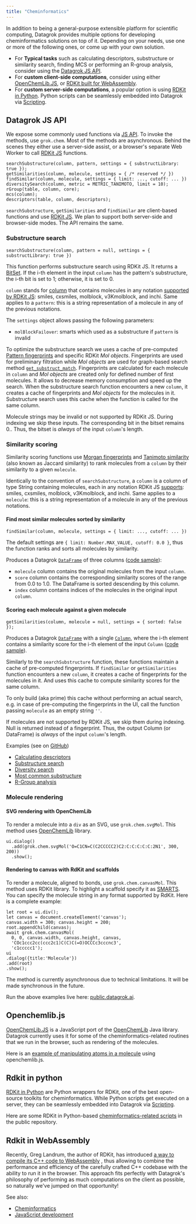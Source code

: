 ```yaml
---
title: "Cheminformatics"
---
```


In addition to being a general-purpose extensible platform for scientific computing, Datagrok provides multiple options
for developing cheminformatics solutions on top of it. Depending on your needs, use one or more of the following ones,
or come up with your own solution.

* For **Typical tasks** such as calculating descriptors, substructure or similarity search, finding MCS or performing an
  R-group analysis, consider using the [Datagrok JS API](#datagrok-js-api).
* For **custom client-side computations**, consider using either [OpenChemLib.JS](#openchemlibjs),
  or [RDKit built for WebAssembly](#rdkit-in-webassembly).
* For **custom server-side computations**, a popular option is using
  [RDKit in Python](#rdkit-in-python). Python scripts can be seamlessly embedded into Datagrok
  via [Scripting](../../../compute/scripting.md).

## Datagrok JS API

We expose some commonly used functions via [JS API](../../packages/js-api.md). To invoke the methods, use `grok.chem`. 
Most of the methods are asynchronous. Behind the scenes they either use a
server-side assist, or a browser's separate Web Worker to call [RDKit JS](https://github.com/rdkit/rdkit/blob/master/Code/MinimalLib/minilib.h) functions.

```
searchSubstructure(column, pattern, settings = { substructLibrary: true });
getSimilarities(column, molecule, settings = { /* reserved */ })
findSimilar(column, molecule, settings = { limit: ..., cutoff: ... })
diversitySearch(column, metric = METRIC_TANIMOTO, limit = 10);
rGroup(table, column, core);
mcs(column);
descriptors(table, column, descriptors);
```

`searchSubstructure`, `getSimilarities` and `findSimilar` are client-based functions and
use [RDKit JS](https://github.com/rdkit/rdkit/blob/master/Code/MinimalLib/minilib.h). We plan to support both server-side and browser-side modes. The API remains the same.

### Substructure search

`searchSubstructure(column, pattern = null, settings = { substructLibrary: true })`

This function performs substructure search using RDKit JS. It returns a [BitSet](../../packages/js-api.md#bitset).
If the i-th element in the input `column` has the pattern's substructure, the i-th bit is set to 1; otherwise, it is set to 0.

`column` stands for [column](https://datagrok.ai/js-api/classes/dg.Column) that contains molecules in any
notation [supported by RDKit JS](https://github.com/rdkit/rdkit/blob/master/Code/MinimalLib/minilib.h): smiles, cxsmiles, molblock, v3Kmolblock, and inchi. Same applies to a `pattern`: this is a string representation of a molecule in any of the previous notations.

The `settings` object allows passing the following parameters:

* `molBlockFailover`: smarts which used as a substructure if `pattern` is invalid

To optimize the substructure search we uses a cache of pre-computed [Pattern fingerprints](https://www.rdkit.org/docs/RDKit_Book.html#additional-information-about-the-fingerprints) and specific RDKit *Mol objects*. Fingerprints are used for preliminary filtration while *Mol objects* are used for graph-based search method [`get_substruct_match`](https://www.rdkit.org/docs/source/rdkit.Chem.rdchem.html). Fingerprints are calculated for each molecule in `column` and *Mol objects* are created only for defined number of first molecules. It allows to decrease memory consumption and speed up the search. When the substructure search function encounters a new `column`, it creates a cache of fingerprints and *Mol objects* for the molecules in it. Substructure search uses this cache when the function is called for the same column.

Molecule strings may be invalid or not supported by RDKit JS. During indexing we skip these inputs. The corresponding bit in the bitset remains 0.. Thus, the bitset is *always* of the input `column`'s length.

### Similarity scoring

Similarity scoring functions
use [Morgan fingerprints](https://www.rdkit.org/docs/GettingStartedInPython.html#morgan-fingerprints-circular-fingerprints)
and [Tanimoto similarity](https://en.wikipedia.org/wiki/Chemical_similarity) (also known as Jaccard similarity) to rank molecules from a `column` by their similarity to a given `molecule`.

Identically to the convention of `searchSubstructure`, a `column` is a column of type String containing molecules, each
in any notation RDKit JS [supports](https://github.com/rdkit/rdkit/blob/master/Code/MinimalLib/minilib.h): smiles,
cxsmiles, molblock, v3Kmolblock, and inchi. Same applies to a `molecule`: this is a string representation of a molecule
in any of the previous notations.

#### Find most similar molecules sorted by similarity

`findSimilar(column, molecule, settings = { limit: ..., cutoff: ... })`

The default settings are `{ limit: Number.MAX_VALUE, cutoff: 0.0 }`, thus the function ranks and sorts all molecules by
similarity.

Produces a Datagrok [`DataFrame`](https://datagrok.ai/js-api/classes/dg.DataFrame) of three
columns ([code sample](https://public.datagrok.ai/js/samples/domains/chem/similarity-scoring-sorted)):

* `molecule` column contains the original molecules from the input `column`.
* `score` column contains the corresponding similarity scores of the range from 0.0 to 1.0. The
  DataFrame is sorted descending by this column.
* `index` column contains indices of the molecules in the original input `column`.

#### Scoring each molecule against a given molecule

`getSimilarities(column, molecule = null, settings = { sorted: false });`

Produces a Datagrok [`DataFrame`](https://datagrok.ai/js-api/classes/dg.DataFrame) with a
single [`Column`](https://datagrok.ai/js-api/classes/dg.Column), where the i-th element contains a similarity score for
the i-th element of the
input `Column` ([code sample](https://public.datagrok.ai/js/samples/domains/chem/similarity-scoring-scores)).

Similarly to the `searchSubstructure` function, these functions maintain a cache of
pre-computed fingerprints. If `findSimilar` or `getSimilarities` function encounters a new `column`, it creates a cache of fingerprints for the molecules in it. And uses this cache to compute similarity scores for the same column.

To only build (aka prime) this cache without performing an actual search, e.g. in case of pre-computing the fingerprints
in the UI, call the function passing `molecule` as an empty string `''`.

If molecules are not supported by RDKit JS, we skip them during indexing. Null is returned instead of a fingerprint. Thus, the output Column (or DataFrame) is *always* of the input `column`'s length.

Examples (see on [GitHub](https://github.com/datagrok-ai/public/tree/master/packages/ApiSamples/scripts/domains/chem))

* [Calculating descriptors](https://public.datagrok.ai/js/samples/domains/chem/descriptors)
* [Substructure search](https://public.datagrok.ai/js/samples/domains/chem/substructure-search)
* [Diversity search](https://public.datagrok.ai/js/samples/domains/chem/diversity-search)
* [Most common substructure](https://public.datagrok.ai/js/samples/domains/chem/mcs)
* [R-Group analysis](https://public.datagrok.ai/js/samples/domains/chem/r-group)

### Molecule rendering

#### SVG rendering with OpenChemLib

To render a molecule into a `div` as an SVG, use `grok.chem.svgMol`. This method uses [OpenChemLib](https://github.com/cheminfo/openchemlib-js) library.

```
ui.dialog()
  .add(grok.chem.svgMol('O=C1CN=C(C2CCCCC2)C2:C:C:C:C:C:2N1', 300, 200))
  .show();
```

#### Rendering to canvas with RdKit and scaffolds

To render a molecule, aligned to bonds, use `grok.chem.canvasMol`. This method uses RDKit library.
To highlight a scaffold specify it as [SMARTS](https://en.wikipedia.org/wiki/SMILES_arbitrary_target_specification).
You can specify the molecule string in any format supported by RdKit. Here is a complete example:

```
let root = ui.div();
let canvas = document.createElement('canvas');
canvas.width = 300; canvas.height = 200;
root.appendChild(canvas);
await grok.chem.canvasMol(
  0, 0, canvas.width, canvas.height, canvas,
  'COc1ccc2cc(ccc2c1)C(C)C(=O)OCCCc3cccnc3',
  'c1ccccc1');
ui
.dialog({title:'Molecule'})
.add(root)
.show();
```

The method is currently asynchronous due to technical limitations. It will be made synchronous in the future.

Run the above examples live here: [public.datagrok.ai](https://public.datagrok.ai).

## Openchemlib.js

[OpenChemLib.JS](https://github.com/cheminfo/openchemlib-js) is a JavaScript port of the
[OpenChemLib](https://github.com/actelion/openchemlib) Java library. Datagrok currently uses it for some of the
cheminformatics-related routines that we run in the browser, such as rendering of the molecules.

Here is
an [example of manipulating atoms in a molecule](https://public.datagrok.ai/js/samples/domains/chem/mol-atoms-bonds)
using openchemlib.js.

## Rdkit in python

[RDKit in Python](https://www.rdkit.org/docs/GettingStartedInPython.html) are Python wrappers for RDKit, one of the best
open-source toolkits for cheminformatics. While Python scripts get executed on a server, they can be seamlessly embedded
into Datagrok via [Scripting](../../../compute/scripting.md).

Here are some RDKit in
Python-based [cheminformatics-related scripts](https://github.com/datagrok-ai/public/tree/master/packages/Chem/scripts)
in the public repository.

## Rdkit in WebAssembly

Recently, Greg Landrum, the author of RDKit, has introduced
[a way to compile its C++ code to WebAssembly](https://rdkit.blogspot.com/2019/11/introducing-new-rdkit-javascript.html)
, thus allowing to combine the performance and efficiency of the carefully crafted C++ codebase with the ability to run
it in the browser. This approach fits perfectly with Datagrok's philosophy of performing as much computations on the
client as possible, so naturally we've jumped on that opportunity!

See also:

* [Cheminformatics](../../../datagrok/solutions/domains/chem/chem.md)
* [JavaScript development](../../develop.md)
